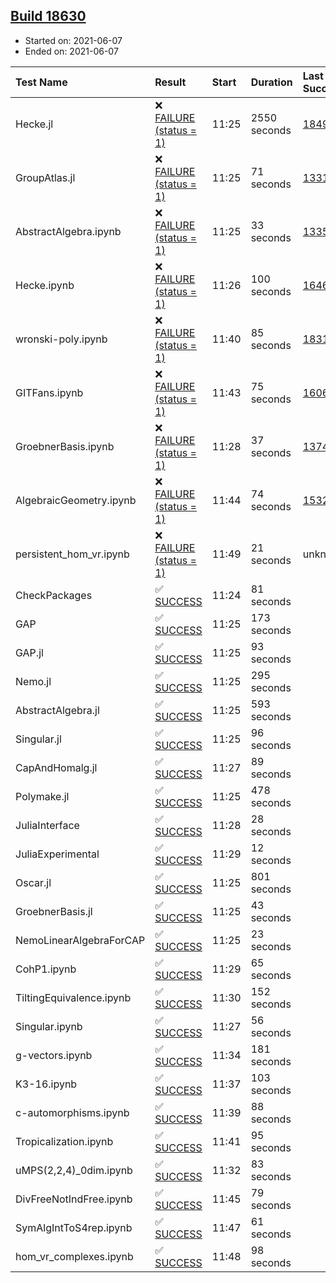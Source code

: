 ## [Build 18630](https://oscarci.mathematik.uni-kl.de/job/oscar/18630/)

* Started on: 2021-06-07
* Ended on: 2021-06-07

| Test Name    | Result | Start | Duration | Last Success | First Failure |
|:-------------|:-------|:------|:---------|:-------------|:--------------|
| Hecke.jl | ❌ [FAILURE (status = 1)](https://oscarci.mathematik.uni-kl.de/job/oscar/18630/artifact/logs/build-18630/Hecke.jl.log) | 11:25 | 2550 seconds | [18490](https://oscarci.mathematik.uni-kl.de/job/oscar/18490/) | [18491](https://oscarci.mathematik.uni-kl.de/job/oscar/18491/) |
| GroupAtlas.jl | ❌ [FAILURE (status = 1)](https://oscarci.mathematik.uni-kl.de/job/oscar/18630/artifact/logs/build-18630/GroupAtlas.jl.log) | 11:25 | 71 seconds | [13311](https://oscarci.mathematik.uni-kl.de/job/oscar/13311/) | [13312](https://oscarci.mathematik.uni-kl.de/job/oscar/13312/) |
| AbstractAlgebra.ipynb | ❌ [FAILURE (status = 1)](https://oscarci.mathematik.uni-kl.de/job/oscar/18630/artifact/logs/build-18630/AbstractAlgebra.ipynb.log) | 11:25 | 33 seconds | [13355](https://oscarci.mathematik.uni-kl.de/job/oscar/13355/) | [13356](https://oscarci.mathematik.uni-kl.de/job/oscar/13356/) |
| Hecke.ipynb | ❌ [FAILURE (status = 1)](https://oscarci.mathematik.uni-kl.de/job/oscar/18630/artifact/logs/build-18630/Hecke.ipynb.log) | 11:26 | 100 seconds | [16463](https://oscarci.mathematik.uni-kl.de/job/oscar/16463/) | [16464](https://oscarci.mathematik.uni-kl.de/job/oscar/16464/) |
| wronski-poly.ipynb | ❌ [FAILURE (status = 1)](https://oscarci.mathematik.uni-kl.de/job/oscar/18630/artifact/logs/build-18630/wronski-poly.ipynb.log) | 11:40 | 85 seconds | [18314](https://oscarci.mathematik.uni-kl.de/job/oscar/18314/) | [18315](https://oscarci.mathematik.uni-kl.de/job/oscar/18315/) |
| GITFans.ipynb | ❌ [FAILURE (status = 1)](https://oscarci.mathematik.uni-kl.de/job/oscar/18630/artifact/logs/build-18630/GITFans.ipynb.log) | 11:43 | 75 seconds | [16068](https://oscarci.mathematik.uni-kl.de/job/oscar/16068/) | [16069](https://oscarci.mathematik.uni-kl.de/job/oscar/16069/) |
| GroebnerBasis.ipynb | ❌ [FAILURE (status = 1)](https://oscarci.mathematik.uni-kl.de/job/oscar/18630/artifact/logs/build-18630/GroebnerBasis.ipynb.log) | 11:28 | 37 seconds | [13748](https://oscarci.mathematik.uni-kl.de/job/oscar/13748/) | [13749](https://oscarci.mathematik.uni-kl.de/job/oscar/13749/) |
| AlgebraicGeometry.ipynb | ❌ [FAILURE (status = 1)](https://oscarci.mathematik.uni-kl.de/job/oscar/18630/artifact/logs/build-18630/AlgebraicGeometry.ipynb.log) | 11:44 | 74 seconds | [15322](https://oscarci.mathematik.uni-kl.de/job/oscar/15322/) | [15323](https://oscarci.mathematik.uni-kl.de/job/oscar/15323/) |
| persistent_hom_vr.ipynb | ❌ [FAILURE (status = 1)](https://oscarci.mathematik.uni-kl.de/job/oscar/18630/artifact/logs/build-18630/persistent_hom_vr.ipynb.log) | 11:49 | 21 seconds | unknown | unknown |
| CheckPackages | ✅ [SUCCESS](https://oscarci.mathematik.uni-kl.de/job/oscar/18630/artifact/logs/build-18630/CheckPackages.log) | 11:24 | 81 seconds |  |  |
| GAP | ✅ [SUCCESS](https://oscarci.mathematik.uni-kl.de/job/oscar/18630/artifact/logs/build-18630/GAP.log) | 11:25 | 173 seconds |  |  |
| GAP.jl | ✅ [SUCCESS](https://oscarci.mathematik.uni-kl.de/job/oscar/18630/artifact/logs/build-18630/GAP.jl.log) | 11:25 | 93 seconds |  |  |
| Nemo.jl | ✅ [SUCCESS](https://oscarci.mathematik.uni-kl.de/job/oscar/18630/artifact/logs/build-18630/Nemo.jl.log) | 11:25 | 295 seconds |  |  |
| AbstractAlgebra.jl | ✅ [SUCCESS](https://oscarci.mathematik.uni-kl.de/job/oscar/18630/artifact/logs/build-18630/AbstractAlgebra.jl.log) | 11:25 | 593 seconds |  |  |
| Singular.jl | ✅ [SUCCESS](https://oscarci.mathematik.uni-kl.de/job/oscar/18630/artifact/logs/build-18630/Singular.jl.log) | 11:25 | 96 seconds |  |  |
| CapAndHomalg.jl | ✅ [SUCCESS](https://oscarci.mathematik.uni-kl.de/job/oscar/18630/artifact/logs/build-18630/CapAndHomalg.jl.log) | 11:27 | 89 seconds |  |  |
| Polymake.jl | ✅ [SUCCESS](https://oscarci.mathematik.uni-kl.de/job/oscar/18630/artifact/logs/build-18630/Polymake.jl.log) | 11:25 | 478 seconds |  |  |
| JuliaInterface | ✅ [SUCCESS](https://oscarci.mathematik.uni-kl.de/job/oscar/18630/artifact/logs/build-18630/JuliaInterface.log) | 11:28 | 28 seconds |  |  |
| JuliaExperimental | ✅ [SUCCESS](https://oscarci.mathematik.uni-kl.de/job/oscar/18630/artifact/logs/build-18630/JuliaExperimental.log) | 11:29 | 12 seconds |  |  |
| Oscar.jl | ✅ [SUCCESS](https://oscarci.mathematik.uni-kl.de/job/oscar/18630/artifact/logs/build-18630/Oscar.jl.log) | 11:25 | 801 seconds |  |  |
| GroebnerBasis.jl | ✅ [SUCCESS](https://oscarci.mathematik.uni-kl.de/job/oscar/18630/artifact/logs/build-18630/GroebnerBasis.jl.log) | 11:25 | 43 seconds |  |  |
| NemoLinearAlgebraForCAP | ✅ [SUCCESS](https://oscarci.mathematik.uni-kl.de/job/oscar/18630/artifact/logs/build-18630/NemoLinearAlgebraForCAP.log) | 11:25 | 23 seconds |  |  |
| CohP1.ipynb | ✅ [SUCCESS](https://oscarci.mathematik.uni-kl.de/job/oscar/18630/artifact/logs/build-18630/CohP1.ipynb.log) | 11:29 | 65 seconds |  |  |
| TiltingEquivalence.ipynb | ✅ [SUCCESS](https://oscarci.mathematik.uni-kl.de/job/oscar/18630/artifact/logs/build-18630/TiltingEquivalence.ipynb.log) | 11:30 | 152 seconds |  |  |
| Singular.ipynb | ✅ [SUCCESS](https://oscarci.mathematik.uni-kl.de/job/oscar/18630/artifact/logs/build-18630/Singular.ipynb.log) | 11:27 | 56 seconds |  |  |
| g-vectors.ipynb | ✅ [SUCCESS](https://oscarci.mathematik.uni-kl.de/job/oscar/18630/artifact/logs/build-18630/g-vectors.ipynb.log) | 11:34 | 181 seconds |  |  |
| K3-16.ipynb | ✅ [SUCCESS](https://oscarci.mathematik.uni-kl.de/job/oscar/18630/artifact/logs/build-18630/K3-16.ipynb.log) | 11:37 | 103 seconds |  |  |
| c-automorphisms.ipynb | ✅ [SUCCESS](https://oscarci.mathematik.uni-kl.de/job/oscar/18630/artifact/logs/build-18630/c-automorphisms.ipynb.log) | 11:39 | 88 seconds |  |  |
| Tropicalization.ipynb | ✅ [SUCCESS](https://oscarci.mathematik.uni-kl.de/job/oscar/18630/artifact/logs/build-18630/Tropicalization.ipynb.log) | 11:41 | 95 seconds |  |  |
| uMPS(2,2,4)_0dim.ipynb | ✅ [SUCCESS](https://oscarci.mathematik.uni-kl.de/job/oscar/18630/artifact/logs/build-18630/uMPS-2-2-4-_0dim.ipynb.log) | 11:32 | 83 seconds |  |  |
| DivFreeNotIndFree.ipynb | ✅ [SUCCESS](https://oscarci.mathematik.uni-kl.de/job/oscar/18630/artifact/logs/build-18630/DivFreeNotIndFree.ipynb.log) | 11:45 | 79 seconds |  |  |
| SymAlgIntToS4rep.ipynb | ✅ [SUCCESS](https://oscarci.mathematik.uni-kl.de/job/oscar/18630/artifact/logs/build-18630/SymAlgIntToS4rep.ipynb.log) | 11:47 | 61 seconds |  |  |
| hom_vr_complexes.ipynb | ✅ [SUCCESS](https://oscarci.mathematik.uni-kl.de/job/oscar/18630/artifact/logs/build-18630/hom_vr_complexes.ipynb.log) | 11:48 | 98 seconds |  |  |

